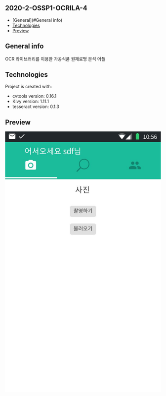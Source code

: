 ## 2020-2-OSSP1-OCRILA-4
* [General](#General info)
* [Technologies](#Technologies)
* [Preview](#Preview)

## General info
OCR 라이브러리를 이용한 가공식품 원재료명 분석 어플
	
## Technologies
Project is created with:
* cvtools version: 0.16.1
* Kivy version: 1.11.1
* tesseract version: 0.1.3
	
## Preview
![Main](./images/main.jpg)